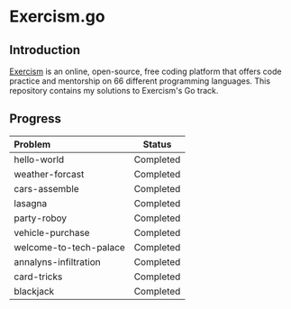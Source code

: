 # Exercism.go

## Introduction

[Exercism](https://exercism.org) is an online, open-source, free coding platform that offers code practice and mentorship on 66 different programming languages. This repository contains my solutions to Exercism's Go track.

## Progress

| Problem                   |  Status   |
| :------------------------ | :-------: |
| hello-world               | Completed |
| weather-forcast           | Completed |
| cars-assemble             | Completed |
| lasagna                   | Completed |
| party-roboy               | Completed |
| vehicle-purchase          | Completed |
| welcome-to-tech-palace    | Completed |
| annalyns-infiltration     | Completed |
| card-tricks               | Completed |
| blackjack                 | Completed |
